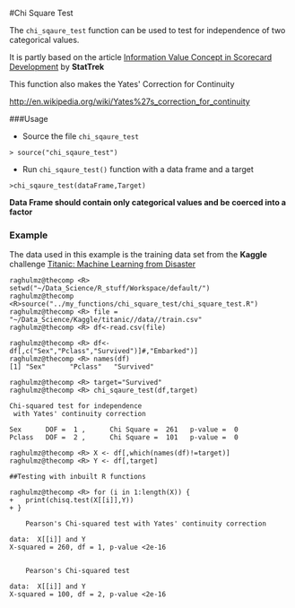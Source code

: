 #Chi Square Test

The `chi_sqaure_test` function can be used to test for independence of two categorical values.

It is partly based on the article [Information Value Concept in Scorecard Development](http://stattrek.com/chi-square-test/independence.aspx) by **StatTrek**

This function also makes the Yates' Correction for Continuity

http://en.wikipedia.org/wiki/Yates%27s_correction_for_continuity


###Usage

* Source the file `chi_sqaure_test` <br>

 `> source("chi_sqaure_test")`

* Run `chi_sqaure_test()` function with a data frame and a target

 `>chi_sqaure_test(dataFrame,Target)`

**Data Frame should contain only categorical values and be coerced into a factor**

### Example

The data used in this example is the training data set from the **Kaggle** challenge [Titanic: Machine Learning from Disaster](https://www.kaggle.com/c/titanic)

```
raghulmz@thecomp <R> setwd("~/Data_Science/R_stuff/Workspace/default/")
raghulmz@thecomp <R>source("../my_functions/chi_square_test/chi_square_test.R")
raghulmz@thecomp <R> file = "~/Data_Science/Kaggle/titanic//data//train.csv"
raghulmz@thecomp <R> df<-read.csv(file)

raghulmz@thecomp <R> df<-df[,c("Sex","Pclass","Survived")]#,"Embarked")]
raghulmz@thecomp <R> names(df)
[1] "Sex"      "Pclass"   "Survived"

raghulmz@thecomp <R> target="Survived"
raghulmz@thecomp <R> chi_sqaure_test(df,target)

Chi-squared test for independence 
 with Yates' continuity correction 
 
Sex 	 DOF =  1 , 	 Chi Square =  261 	 p-value =  0 
Pclass 	 DOF =  2 , 	 Chi Square =  101 	 p-value =  0 

raghulmz@thecomp <R> X <- df[,which(names(df)!=target)]
raghulmz@thecomp <R> Y <- df[,target]

##Testing with inbuilt R functions

raghulmz@thecomp <R> for (i in 1:length(X)) {
+   print(chisq.test(X[[i]],Y))
+ }

	Pearson's Chi-squared test with Yates' continuity correction

data:  X[[i]] and Y
X-squared = 260, df = 1, p-value <2e-16


	Pearson's Chi-squared test

data:  X[[i]] and Y
X-squared = 100, df = 2, p-value <2e-16
```
